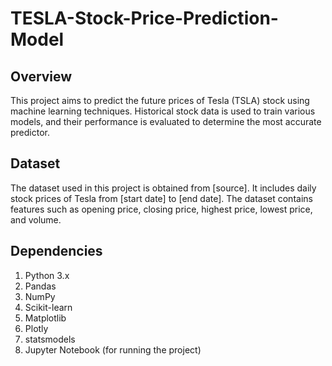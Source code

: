 # TESLA-Stock-Price-Prediction-Model

## Overview
This project aims to predict the future prices of Tesla (TSLA) stock using machine learning techniques. Historical stock data is used to train various models, and their performance is evaluated to determine the most accurate predictor.

## Dataset
The dataset used in this project is obtained from [source]. It includes daily stock prices of Tesla from [start date] to [end date]. The dataset contains features such as opening price, closing price, highest price, lowest price, and volume.

## Dependencies
1. Python 3.x
2. Pandas
3. NumPy
4. Scikit-learn
5. Matplotlib
6. Plotly
7. statsmodels
8. Jupyter Notebook (for running the project)
